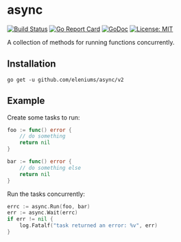 # async

[![Build Status](https://travis-ci.org/eleniums/async.svg?branch=master)](https://travis-ci.org/eleniums/async) [![Go Report Card](https://goreportcard.com/badge/github.com/eleniums/async)](https://goreportcard.com/report/github.com/eleniums/async) [![GoDoc](https://godoc.org/github.com/eleniums/async?status.svg)](https://godoc.org/github.com/eleniums/async) [![License: MIT](https://img.shields.io/badge/License-MIT-yellow.svg)](https://github.com/eleniums/async/blob/master/LICENSE)

A collection of methods for running functions concurrently.

## Installation

```
go get -u github.com/eleniums/async/v2
```

## Example

Create some tasks to run:
```go
foo := func() error {
    // do something
    return nil
}

bar := func() error {
    // do something else
    return nil
}
```

Run the tasks concurrently:
```go
errc := async.Run(foo, bar)
err := async.Wait(errc)
if err != nil {
    log.Fatalf("task returned an error: %v", err)
}
```

